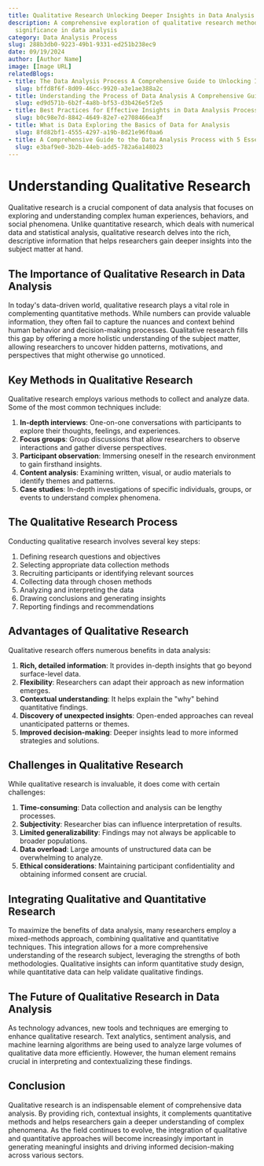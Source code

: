 ```yaml
---
title: Qualitative Research Unlocking Deeper Insights in Data Analysis
description: A comprehensive exploration of qualitative research methods and their
  significance in data analysis
category: Data Analysis Process
slug: 288b3db0-9223-49b1-9331-ed251b238ec9
date: 09/19/2024
author: [Author Name]
image: [Image URL]
relatedBlogs:
- title: The Data Analysis Process A Comprehensive Guide to Unlocking Insights
  slug: bffd8f6f-8d09-46cc-9920-a3e1ae388a2c
- title: Understanding the Process of Data Analysis A Comprehensive Guide
  slug: ed9d571b-6b2f-4a8b-bf53-d3b426e5f2e5
- title: Best Practices for Effective Insights in Data Analysis Process
  slug: b0c98e7d-8842-4649-82e7-e2708466ea3f
- title: What is Data Exploring the Basics of Data for Analysis
  slug: 8fd82bf1-4555-4297-a19b-8d21e96f0aa6
- title: A Comprehensive Guide to the Data Analysis Process with 5 Essential Steps
  slug: e3baf9e0-3b2b-44eb-add5-782a6a148023
---
```


# Understanding Qualitative Research

Qualitative research is a crucial component of data analysis that focuses on exploring and understanding complex human experiences, behaviors, and social phenomena. Unlike quantitative research, which deals with numerical data and statistical analysis, qualitative research delves into the rich, descriptive information that helps researchers gain deeper insights into the subject matter at hand.

## The Importance of Qualitative Research in Data Analysis

In today's data-driven world, qualitative research plays a vital role in complementing quantitative methods. While numbers can provide valuable information, they often fail to capture the nuances and context behind human behavior and decision-making processes. Qualitative research fills this gap by offering a more holistic understanding of the subject matter, allowing researchers to uncover hidden patterns, motivations, and perspectives that might otherwise go unnoticed.

## Key Methods in Qualitative Research

Qualitative research employs various methods to collect and analyze data. Some of the most common techniques include:

1. **In-depth interviews**: One-on-one conversations with participants to explore their thoughts, feelings, and experiences.
2. **Focus groups**: Group discussions that allow researchers to observe interactions and gather diverse perspectives.
3. **Participant observation**: Immersing oneself in the research environment to gain firsthand insights.
4. **Content analysis**: Examining written, visual, or audio materials to identify themes and patterns.
5. **Case studies**: In-depth investigations of specific individuals, groups, or events to understand complex phenomena.

## The Qualitative Research Process

Conducting qualitative research involves several key steps:

1. Defining research questions and objectives
2. Selecting appropriate data collection methods
3. Recruiting participants or identifying relevant sources
4. Collecting data through chosen methods
5. Analyzing and interpreting the data
6. Drawing conclusions and generating insights
7. Reporting findings and recommendations

## Advantages of Qualitative Research

Qualitative research offers numerous benefits in data analysis:

1. **Rich, detailed information**: It provides in-depth insights that go beyond surface-level data.
2. **Flexibility**: Researchers can adapt their approach as new information emerges.
3. **Contextual understanding**: It helps explain the "why" behind quantitative findings.
4. **Discovery of unexpected insights**: Open-ended approaches can reveal unanticipated patterns or themes.
5. **Improved decision-making**: Deeper insights lead to more informed strategies and solutions.

## Challenges in Qualitative Research

While qualitative research is invaluable, it does come with certain challenges:

1. **Time-consuming**: Data collection and analysis can be lengthy processes.
2. **Subjectivity**: Researcher bias can influence interpretation of results.
3. **Limited generalizability**: Findings may not always be applicable to broader populations.
4. **Data overload**: Large amounts of unstructured data can be overwhelming to analyze.
5. **Ethical considerations**: Maintaining participant confidentiality and obtaining informed consent are crucial.

## Integrating Qualitative and Quantitative Research

To maximize the benefits of data analysis, many researchers employ a mixed-methods approach, combining qualitative and quantitative techniques. This integration allows for a more comprehensive understanding of the research subject, leveraging the strengths of both methodologies. Qualitative insights can inform quantitative study design, while quantitative data can help validate qualitative findings.

## The Future of Qualitative Research in Data Analysis

As technology advances, new tools and techniques are emerging to enhance qualitative research. Text analytics, sentiment analysis, and machine learning algorithms are being used to analyze large volumes of qualitative data more efficiently. However, the human element remains crucial in interpreting and contextualizing these findings.

## Conclusion

Qualitative research is an indispensable element of comprehensive data analysis. By providing rich, contextual insights, it complements quantitative methods and helps researchers gain a deeper understanding of complex phenomena. As the field continues to evolve, the integration of qualitative and quantitative approaches will become increasingly important in generating meaningful insights and driving informed decision-making across various sectors.